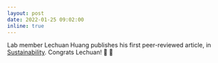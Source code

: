 ```yaml
---
layout: post
date: 2022-01-25 09:02:00
inline: true
---
```

 Lab member Lechuan Huang publishes his first peer-reviewed article, in [Sustainability](https://www.mdpi.com/2071-1050/14/3/1198/htm). Congrats Lechuan! :tada: :tada:
